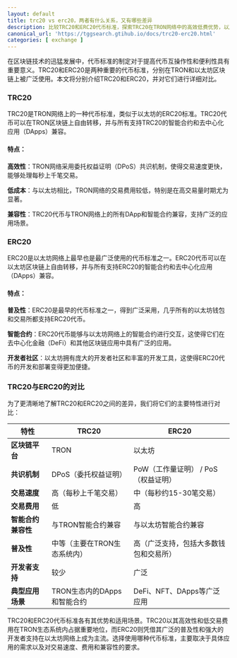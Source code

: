 ```yaml
---
layout: default
title: trc20 vs erc20，两者有什么关系，又有哪些差异
description: 比较TRC20和ERC20代币标准，探索TRC20在TRON网络中的高效低费优势，以及ERC20在以太坊网络中的广泛应用。本文详细分析两者的特性与差异，帮助您了解哪种代币标准更适合您的区块链需求。
canonical_url: 'https://tggsearch.gtihub.io/docs/trc20-erc20.html'
categories: [ exchange ]
---
```

在区块链技术的迅猛发展中，代币标准的制定对于提高代币互操作性和便利性具有重要意义。TRC20和ERC20是两种重要的代币标准，分别在TRON和以太坊区块链上被广泛使用。本文将分别介绍TRC20和ERC20，并对它们进行详细对比。

### TRC20
TRC20是TRON网络上的一种代币标准，类似于以太坊的ERC20标准。TRC20代币可以在TRON区块链上自由转移，并与所有支持TRC20的智能合约和去中心化应用（DApps）兼容。

#### 特点：

**高效性**：TRON网络采用委托权益证明（DPoS）共识机制，使得交易速度更快，能够处理每秒上千笔交易。

**低成本**：与以太坊相比，TRON网络的交易费用较低，特别是在高交易量时期尤为显著。

**兼容性**：TRC20代币与TRON网络上的所有DApp和智能合约兼容，支持广泛的应用场景。

### ERC20
ERC20是以太坊网络上最早也是最广泛使用的代币标准之一。ERC20代币可以在以太坊区块链上自由转移，并与所有支持ERC20的智能合约和去中心化应用（DApps）兼容。

#### 特点：

**普及性**：ERC20是最早的代币标准之一，得到广泛采用，几乎所有的以太坊钱包和交易所都支持ERC20代币。

**智能合约**：ERC20代币能够与以太坊网络上的智能合约进行交互，这使得它们在去中心化金融（DeFi）和其他区块链应用中具有广泛的应用。

**开发者社区**：以太坊拥有庞大的开发者社区和丰富的开发工具，这使得ERC20代币的开发和部署变得更加便捷。

### TRC20与ERC20的对比
为了更清晰地了解TRC20和ERC20之间的差异，我们将它们的主要特性进行对比：

| **特性**               | **TRC20**                                      | **ERC20**                                      |
|------------------------|------------------------------------------------|------------------------------------------------|
| **区块链平台**         | TRON                                           | 以太坊                                         |
| **共识机制**           | DPoS（委托权益证明）                           | PoW（工作量证明） / PoS（权益证明）            |
| **交易速度**           | 高（每秒上千笔交易）                           | 中（每秒约15-30笔交易）                        |
| **交易费用**           | 低                                             | 高                                             |
| **智能合约兼容性**     | 与TRON智能合约兼容                             | 与以太坊智能合约兼容                           |
| **普及性**             | 中等（主要在TRON生态系统内）                   | 高（广泛支持，包括大多数钱包和交易所）         |
| **开发者支持**         | 较少                                           | 广泛                                           |
| **典型应用场景**       | TRON生态内的DApps和智能合约                     | DeFi、NFT、DApps等广泛应用                      |


TRC20和ERC20代币标准各有其优势和适用场景。TRC20以其高效性和低交易费用在TRON生态系统内占据重要地位，而ERC20则凭借其广泛的普及性和强大的开发者支持在以太坊网络上成为主流。选择使用哪种代币标准，主要取决于具体应用的需求以及对交易速度、费用和兼容性的要求。